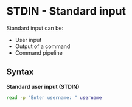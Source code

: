 # STDIN - Standard input

Standard input can be:

- User input
- Output of a command
- Command pipeline

## Syntax

**Standard user input (STDIN)**

```sh
read -p "Enter username: " username
```
